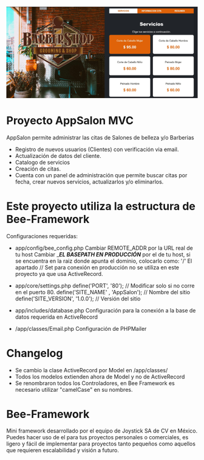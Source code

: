 ![AppSalon](https://github.com/JCervantesB/AppSalon_BeeFramework/blob/main/assets/images/preview.jpg)

# Proyecto AppSalon MVC

AppSalon permite administrar las citas de Salones de belleza y/o Barberias
- Registro de nuevos usuarios (Clientes) con verificación via email.
- Actualización de datos del cliente.
- Catalogo de servicios
- Creación de citas.
- Cuenta con un panel de administración que permite buscar citas por fecha, crear nuevos servicios, actualizarlos y/o eliminarlos.


# Este proyecto utiliza la estructura de Bee-Framework
Configuraciones requeridas:

- app/config/bee_config.php
    Cambiar REMOTE_ADDR por la URL real de tu host
    Cambiar ____EL BASEPATH EN PRODUCCIÓN___ por el de tu host, si se encuentra en la raiz donde apunta el dominio, colocarlo como: '/'
    El apartado // Set para conexión en producción no se utiliza en este proyecto ya que usa ActiveRecord.

- app/core/settings.php 
    define('PORT', '80'); // Modificar solo si no corre en el puerto 80.
    define('SITE_NAME'   , 'AppSalon');    // Nombre del sitio
    define('SITE_VERSION', '1.0.0');          // Versión del sitio

- app/includes/database.php
    Configuración para la conexión a la base de datos requerida en ActiveRecord

- /app/classes/Email.php
    Configuración de PHPMailer

# Changelog
- Se cambio la clase ActiveRecord por Model en /app/classes/
- Todos los modelos extienden ahora de Model y no de ActiveRecord
- Se renombraron todos los Controladores, en Bee Framework es necesario utilizar "camelCase" en su nombres.


# Bee-Framework
Mini framework desarrollado por el equipo de Joystick SA de CV en México.
Puedes hacer uso de el para tus proyectos personales o comerciales, es ligero y fácil de implementar para proyectos tanto pequeños como aquellos que requieren escalabilidad y visión a futuro.

